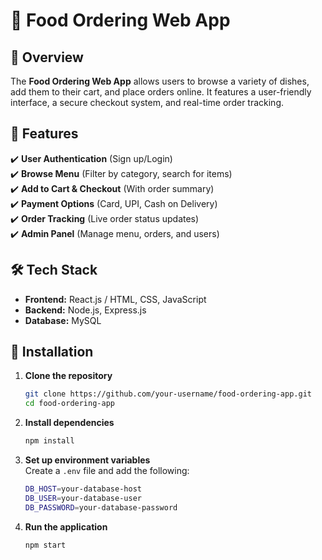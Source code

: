 # 🍔 Food Ordering Web App

## 📌 Overview
The **Food Ordering Web App** allows users to browse a variety of dishes, add them to their cart, and place orders online. It features a user-friendly interface, a secure checkout system, and real-time order tracking.

## 🚀 Features
✔️ **User Authentication** (Sign up/Login)  
✔️ **Browse Menu** (Filter by category, search for items)  
✔️ **Add to Cart & Checkout** (With order summary)  
✔️ **Payment Options** (Card, UPI, Cash on Delivery)  
✔️ **Order Tracking** (Live order status updates)  
✔️ **Admin Panel** (Manage menu, orders, and users)  

## 🛠️ Tech Stack
- **Frontend:** React.js / HTML, CSS, JavaScript  
- **Backend:** Node.js, Express.js  
- **Database:** MySQL 

## 🔧 Installation
1. **Clone the repository**  
   ```sh
   git clone https://github.com/your-username/food-ordering-app.git
   cd food-ordering-app
   ```

2. **Install dependencies**  
   ```sh
   npm install
   ```

3. **Set up environment variables**  
   Create a `.env` file and add the following:
   ```sh
   DB_HOST=your-database-host
   DB_USER=your-database-user
   DB_PASSWORD=your-database-password
   ```

4. **Run the application**  
   ```sh
   npm start
   ```
